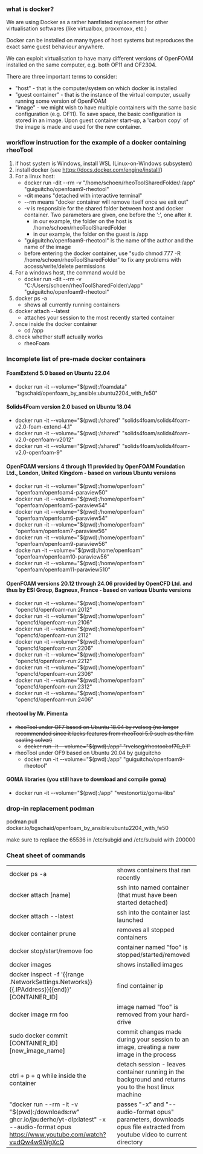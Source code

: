 ### what is docker? ###
We are using Docker as a rather hamfisted replacement for other virtualisation softwares (like virtualbox, proxxmoxx, etc.)

Docker can be installed on many types of host systems but reproduces the exact same guest behaviour anywhere.

We can exploit virtualisation to have many different versions of OpenFOAM installed on the same computer, e.g. both OF11 and OF2304.

There are three important terms to consider:
* "host" - that is the computer/system on which docker is installed
* "guest container" - that is the instance of the virtual computer, usually running some version of OpenFOAM
* "image" - we might wish to have multiple containers with the same basic configuration (e.g. OF11). To save space, the basic configuration is stored in an image. Upon guest container start-up, a 'carbon copy' of the image is made and used for the new container.

### workflow instruction for the example of a docker containing rheoTool ###

1. if host system is Windows, install WSL (Linux-on-Windows subsystem)
2. install docker (see <https://docs.docker.com/engine/install/>)
3. For a linux host:
   * docker run -dit --rm -v "/home/schoen/rheoToolSharedFolder/:/app" "guiguitcho/openfoam9-rheotool"
   * \-dit means "detached with interactive terminal"
   * \--rm means "docker container will remove itself once we exit out"
   * \-v is responsible for the shared folder between host and docker container. Two parameters are given, one before the ':', one after it.
     * in our example, the folder on the host is /home/schoen/rheoToolSharedFolder
     * in our example, the folder on the guest is /app
   * "guiguitcho/openfoam9-rheotool" is the name of the author and the name of the image 
   * before entering the docker container, use "sudo chmod 777 -R /home/schoen/rheoToolSharedFolder" to fix any problems with access/write/delete permissions
4. For a windows host, the command would be
     * docker run -dit --rm -v "C:/Users/schoen/rheoToolSharedFolder/:/app" "guiguitcho/openfoam9-rheotool"
5. docker ps -a
   * shows all currently running containers
6. docker attach --latest
   * attaches your session to the most recently started container 
8. once inside the docker container
   * cd /app
9. check whether stuff actually works
   * rheoFoam
  
### Incomplete list of pre-made docker containers ###

#### FoamExtend 5.0 based on Ubuntu 22.04 ####
* docker run -it --volume="$(pwd):/foamdata"   "bgschaid/openfoam_by_ansible:ubuntu2204_with_fe50"

#### Solids4Foam version 2.0 based on Ubuntu 18.04 ####
* docker run -it --volume="$(pwd):/shared"  "solids4foam/solids4foam-v2.0-foam-extend-4.1"
* docker run -it --volume="$(pwd):/shared"  "solids4foam/solids4foam-v2.0-openfoam-v2012"
* docker run -it --volume="$(pwd):/shared"  "solids4foam/solids4foam-v2.0-openfoam-9"
 
####  OpenFOAM versions 4 through 11 provided by OpenFOAM Foundation Ltd., London, United Kingdom - based on various Ubuntu versions ####

* docker run -it --volume="$(pwd):/home/openfoam" "openfoam/openfoam4-paraview50"
* docker run -it --volume="$(pwd):/home/openfoam" "openfoam/openfoam5-paraview54"
* docker run -it --volume="$(pwd):/home/openfoam" "openfoam/openfoam6-paraview54"
* docker run -it --volume="$(pwd):/home/openfoam" "openfoam/openfoam7-paraview56"
* docker run -it --volume="$(pwd):/home/openfoam" "openfoam/openfoam9-paraview56"
* docke run -it --volume="$(pwd):/home/openfoam" "openfoam/openfoam10-paraview56"
* docker run -it --volume="$(pwd):/home/openfoam" "openfoam/openfoam11-paraview510"
  
####  OpenFOAM versions 20.12 through 24.06 provided by OpenCFD Ltd. and thus by ESI Group, Bagneux, France - based on various Ubuntu versions #### 
* docker run -it --volume="$(pwd):/home/openfoam" "opencfd/openfoam-run:2012"
* docker run -it --volume="$(pwd):/home/openfoam" "opencfd/openfoam-run:2106"
* docker run -it --volume="$(pwd):/home/openfoam" "opencfd/openfoam-run:2112"
* docker run -it --volume="$(pwd):/home/openfoam" "opencfd/openfoam-run:2206"
* docker run -it --volume="$(pwd):/home/openfoam" "opencfd/openfoam-run:2212"
* docker run -it --volume="$(pwd):/home/openfoam" "opencfd/openfoam-run:2306"
* docker run -it --volume="$(pwd):/home/openfoam" "opencfd/openfoam-run:2312"
* docker run -it --volume="$(pwd):/home/openfoam" "opencfd/openfoam-run:2406"

#### rheotool by Mr. Pimenta ####
* ~~rheoTool under OF7 based on Ubuntu 18.04 by rvelseg (no longer recommended since it lacks features from rheoTool 5.0 such as the film casting solver)~~
	* ~~docker run -it --volume="$(pwd):/app" "rvelseg/rheotool:of70_0.1"~~
* rheoTool under OF9 based on Ubuntu 20.04 by guiguitcho
	* docker run -it --volume="$(pwd):/app" "guiguitcho/openfoam9-rheotool"

#### GOMA libraries (you still have to download and compile goma) ####
* docker run -it --volume="$(pwd):/app"  "westonortiz/goma-libs"
 
### drop-in replacement podman

podman pull docker.io/bgschaid/openfoam_by_ansible:ubuntu2204_with_fe50

make sure to replace the 65536 in /etc/subgid and /etc/subuid with 200000

### Cheat sheet of commands
 
|  |  |
|--|--|
| docker ps -a | shows containers that ran recently |
| docker attach [name] | ssh into named container (that must have been started detached) |
| docker attach --latest | ssh into the container last launched |
| docker container prune | removes all stopped containers |
| docker stop/start/remove foo | container named "foo" is stopped/started/removed |
| docker images | shows installed images |
| docker inspect -f '{{range .NetworkSettings.Networks}}{{.IPAddress}}{{end}}' [CONTAINER_ID] | find container ip |
| docker image rm foo | image named "foo" is removed from your hard-drive |
| sudo docker commit [CONTAINER_ID] [new_image_name] | commit changes made during your session to an image, creating a new image in the process |
| ctrl + p + q while inside the container | detach session - leaves container running in the background and returns you to the host linux machine |
| "docker run --rm -it -v "$(pwd):/downloads:rw" ghcr.io/jauderho/yt-dlp:latest" -x --audio-format opus https://www.youtube.com/watch?v=dQw4w9WgXcQ | passes "-x"  and "--audio-format opus" parameters, downloads opus file extracted from youtube video to current directory |


